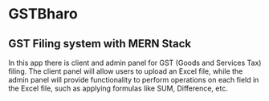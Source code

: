 # GSTBharo

## GST Filing system with MERN Stack

In this app there is client and admin panel for GST (Goods and Services Tax) filing. The client panel will allow users to upload an Excel file, while the admin panel will provide functionality to perform operations on each field in the Excel file, such as applying formulas like SUM, Difference, etc.

